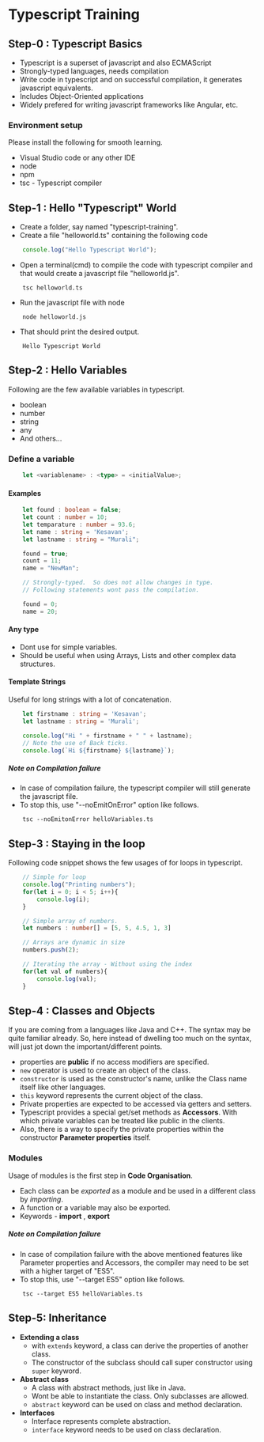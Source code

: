 # Typescript Training

## Step-0 : Typescript Basics

- Typescript is a superset of javascript and also ECMAScript
- Strongly-typed languages, needs compilation
- Write code in typescript and on successful compilation, it generates javascript equivalents.
- Includes Object-Oriented applications
- Widely prefered for writing javascript frameworks like Angular, etc.

### Environment setup

Please install the following for smooth learning.
    
- Visual Studio code or any other IDE
- node
- npm
- tsc - Typescript compiler

## Step-1 : Hello "Typescript" World

- Create a folder, say named "typescript-training".
- Create a file "helloworld.ts" containing the following code
```typescript
    console.log("Hello Typescript World");
```
- Open a terminal(cmd) to compile the code with typescript compiler and that would create a javascript file "helloworld.js".
```shell
    tsc helloworld.ts
```
- Run the javascript file with node
```shell
    node helloworld.js
```
- That should print the desired output.
```shell
    Hello Typescript World
```

## Step-2 : Hello Variables

Following are the few available variables in typescript.

- boolean
- number
- string
- any
- And others...

### Define a variable

```typescript
    let <variablename> : <type> = <initialValue>;
```
#### Examples

```typescript
    let found : boolean = false;
    let count : number = 10;
    let temparature : number = 93.6;
    let name : string = 'Kesavan';
    let lastname : string = "Murali";

    found = true;
    count = 11;
    name = "NewMan";

    // Strongly-typed.  So does not allow changes in type.
    // Following statements wont pass the compilation.

    found = 0;
    name = 20;
```

#### Any type

- Dont use for simple variables.
- Should be useful when using Arrays, Lists and other complex data structures.

#### Template Strings

Useful for long strings with a lot of concatenation.
```typescript
    let firstname : string = 'Kesavan';
    let lastname : string = 'Murali';

    console.log("Hi " + firstname + " " + lastname);
    // Note the use of Back ticks.
    console.log(`Hi ${firstname} ${lastname}`);
```

##### Note on Compilation failure

- In case of compilation failure, the typescript compiler will still generate the javascript file.  
- To stop this, use "--noEmitOnError" option like follows.
```shell
    tsc --noEmitonError helloVariables.ts
```

## Step-3 : Staying in the loop

Following code snippet shows the few usages of for loops in typescript.
```typescript
    // Simple for loop
    console.log("Printing numbers");
    for(let i = 0; i < 5; i++){
        console.log(i);
    }

    // Simple array of numbers.
    let numbers : number[] = [5, 5, 4.5, 1, 3]

    // Arrays are dynamic in size
    numbers.push(2);

    // Iterating the array - Without using the index
    for(let val of numbers){
        console.log(val);
    }
```

## Step-4 : Classes and Objects

If you are coming from a languages like Java and C++.  The syntax may be quite familiar already.  So, here instead of dwelling too much on the syntax, will just jot down the important/different points.

- properties are **public** if no access modifiers are specified.
- `new` operator is used to create an object of the class.
- `constructor` is used as the constructor's name, unlike the Class name itself like other languages.
- `this` keyword represents the current object of the class.
- Private properties are expected to be accessed via getters and setters.
- Typescript provides a special get/set methods as **Accessors**.  With which private variables can be treated like public in the clients.
- Also, there is a way to specify the private properties within the constructor **Parameter properties** itself.

### Modules

Usage of modules is the first step in **Code Organisation**.

- Each class can be *exported* as a module and be used in a different class by *importing*.
- A function or a variable may also be exported.
- Keywords - **import** , **export**

##### Note on Compilation failure

- In case of compilation failure with the above mentioned features like Parameter properties and Accessors, the compiler may need to be set with a higher target of "ES5". 
- To stop this, use "--target ES5" option like follows.
```shell
    tsc --target ES5 helloVariables.ts
```

## Step-5: Inheritance

- **Extending a class**
    - with `extends` keyword, a class can derive the properties of another class.
    - The constructor of the subclass should call super constructor using `super` keyword.
- **Abstract class**
    - A class with abstract methods, just like in Java.
    - Wont be able to instantiate the class.  Only subclasses are allowed.
    - `abstract` keyword can be used on class and method declaration.
- **Interfaces**
    - Interface represents complete abstraction.
    - `interface` keyword needs to be used on class declaration.